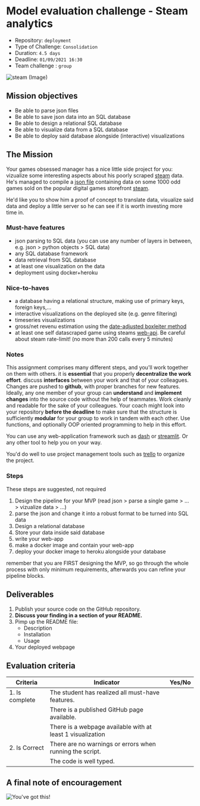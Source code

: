 # Model evaluation challenge - Steam analytics

- Repository: `deployment`
- Type of Challenge: `Consolidation`
- Duration: `4.5 days`
- Deadline: `01/09/2021 16:30`
- Team challenge : `group`

![steam (Image)](assets/steam.jpg)

## Mission objectives

- Be able to parse json files
- Be able to save json data into an SQL database
- Be able to design a relational SQL database
- Be able to visualize data from a SQL database
- Be able to deploy said database alongside (interactive) visualizations

## The Mission

Your games obsessed manager has a nice little side project for you: vizualize some interesting aspects about his poorly scraped [steam](https://store.steampowered.com) data. 
He's managed to compile a [json file](../../additional_resources/datasets/steam%20scrape/database.json) containing data on some 1000 odd games sold on the popular digital games storefront [steam](https://store.steampowered.com).

He'd like you to show him a proof of concept to translate data, visualize said data and deploy a little server so he can see if it is worth investing more time in.

### Must-have features

- json parsing to SQL data (you can use any number of layers in between, e.g. json > python objects > SQL data)
- any SQL database framework
- data retrieval from SQL database
- at least one visualization on the data
- deployment using docker+heroku

### Nice-to-haves

- a database having a relational structure, making use of primary keys, foreign keys,...
- interactive visualizations on the deployed site (e.g. genre filtering)
- timeseries visualizations
- gross/net revenu estimation using the [date-adjusted boxleiter method](https://vginsights.com/insights/article/how-to-estimate-steam-video-game-sales)
- at least one self datascraped game using steams [web-api](https://steamapi.xpaw.me/). Be careful about steam rate-limit! (no more than 200 calls every 5 minutes)

### Notes

This assignment comprises many different steps, and you'll work together on them with others. it is **essential** that you properly **decentralize the work effort**. discuss **interfaces** between your work and that of your colleagues.
Changes are pushed to **github**, with proper branches for new features. Ideally, any one member of your group can **understand** and **implement changes** into the source code without the help of teammates. Work cleanly and readable for the sake of your colleagues.
Your coach might look into your repository **before the deadline** to make sure that the structure is sufficiently **modular** for your group to work in tandem with each other. Use functions, and optionally OOP oriented programming to help in this effort.

You can use any web-application framework such as [dash](https://www.datacamp.com/community/tutorials/learn-build-dash-python) or [streamlit](https://streamlit.io/). Or any other tool to help you on your way.

You'd do well to use project management tools such as [trello](trello.com) to organize the project.

### Steps

These steps are suggested, not required

1. Design the pipeline for your MVP (read json > parse a single game > ... > vizualize data > ...)
2. parse the json and change it into a robust format to be turned into SQL data
3. Design a relational database
4. Store your data inside said database
5. write your web-app
6. make a docker image and contain your web-app
7. deploy your docker image to heroku alongside your database

remember that you are FIRST designing the MVP, so go through the whole process with only minimum requirements, afterwards you can refine your pipeline blocks.


## Deliverables

1. Publish your source code on the GitHub repository.
2. **Discuss your finding in a section of your README.**
3. Pimp up the README file:
   - Description
   - Installation
   - Usage
4. Your deployed webpage


## Evaluation criteria

| Criteria       | Indicator                                                                             | Yes/No |
|----------------|---------------------------------------------------------------------------------------|--------|
| 1. Is complete | The student has realized all must-have features.                                      |        |
|                | There is a published GitHub page available.                                           |
|  				|There is a webpage available with at least 1 visualization |        |
| 2. Is Correct  | There are no warnings or errors when running the script.                                     |        |
|  |The code is well typed. |        |

## A final note of encouragement

![You've got this!](https://media.giphy.com/media/C9vy9pQNyI4MM/giphy.gif?cid=ecf05e4766ik2khz3vqyzl9mn528otbneymp3xgj3ymy969w&rid=giphy.gif&ct=g)

